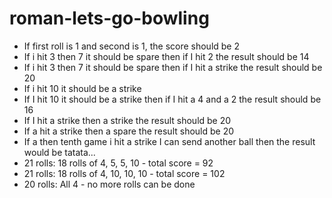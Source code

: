 # roman-lets-go-bowling
* If first roll is 1 and second is 1, the score should be 2
* If i hit 3 then 7 it should be spare then if I hit 2 the result should be 14
* If i hit 3 then 7 it should be spare then if I hit a strike the result should be 20
* If i hit 10 it should be a strike
* If I hit 10 it should be a strike then if I hit a 4 and a 2 the result should be 16
* If I hit a strike then a strike the result should be 20
* If a hit a strike then a spare the result should be 20
* If a then tenth game i hit a strike I can send another ball then the result would be tatata...
* 21 rolls: 18 rolls of 4, 5, 5, 10 - total score = 92
* 21 rolls: 18 rolls of 4, 10, 10, 10 - total score = 102
* 20 rolls: All 4 - no more rolls can be done
